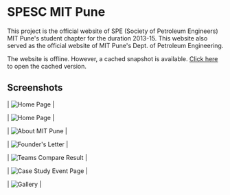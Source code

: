
SPESC MIT Pune
=======================

This project is the official website of SPE (Society of Petroleum Engineers) MIT Pune's student chapter for the duration 2013-15. This website also served as the official website of MIT Pune's Dept. of Petroleum Engineering.

The website is offline. However, a cached snapshot is available. <a href="https://web.archive.org/web/20140219134254/http://spesc.mitpune.edu.in/">Click here</a> to open the cached version.

Screenshots
-----------

| ![Home Page][1] |


| ![Home Page][2] |


| ![About MIT Pune][3] |


| ![Founder's Letter][4] |


| ![Teams Compare Result][6] |


| ![Case Study Event Page][5] |


| ![Gallery][7] |

[1]: http://i.imgur.com/5nGfYVZ.png
[2]: http://i.imgur.com/6DwqM7a.png
[3]: http://i.imgur.com/xQv3fr9.png
[4]: http://i.imgur.com/xoRWnFN.png
[5]: http://i.imgur.com/0KqIbf0.png
[6]: http://i.imgur.com/yZM6za8.png
[7]: http://i.imgur.com/XBvbPkB.png
[8]: https://web.archive.org/web/20140219134254/http://spesc.mitpune.edu.in/
